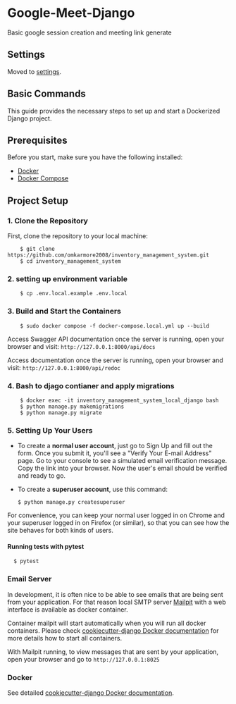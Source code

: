 # Google-Meet-Django

Basic google session creation and meeting link generate


## Settings

Moved to [settings](http://cookiecutter-django.readthedocs.io/en/latest/settings.html).

## Basic Commands

This guide provides the necessary steps to set up and start a Dockerized Django project.

## Prerequisites

Before you start, make sure you have the following installed:

- [Docker](https://docs.docker.com/get-docker/)
- [Docker Compose](https://docs.docker.com/compose/install/)

## Project Setup

### 1. Clone the Repository

First, clone the repository to your local machine:


        $ git clone https://github.com/omkarmore2008/inventory_management_system.git
        $ cd inventory_management_system

### 2. setting up environment variable
        $ cp .env.local.example .env.local


### 3. Build and Start the Containers

        $ sudo docker compose -f docker-compose.local.yml up --build

Access Swagger API documentation once the server is running, open your browser and visit:
`http://127.0.0.1:8000/api/docs`

Access documentation once the server is running, open your browser and visit:
`http://127.0.0.1:8000/api/redoc`

### 4. Bash to djago contianer and apply migrations


        $ docker exec -it inventory_management_system_local_django bash
        $ python manage.py makemigrations
        $ python manage.py migrate

### 5. Setting Up Your Users

- To create a **normal user account**, just go to Sign Up and fill out the form. Once you submit it, you'll see a "Verify Your E-mail Address" page. Go to your console to see a simulated email verification message. Copy the link into your browser. Now the user's email should be verified and ready to go.

- To create a **superuser account**, use this command:

      $ python manage.py createsuperuser

For convenience, you can keep your normal user logged in on Chrome and your superuser logged in on Firefox (or similar), so that you can see how the site behaves for both kinds of users.

#### Running tests with pytest

      $ pytest

### Email Server

In development, it is often nice to be able to see emails that are being sent from your application. For that reason local SMTP server [Mailpit](https://github.com/axllent/mailpit) with a web interface is available as docker container.

Container mailpit will start automatically when you will run all docker containers.
Please check [cookiecutter-django Docker documentation](http://cookiecutter-django.readthedocs.io/en/latest/deployment-with-docker.html) for more details how to start all containers.

With Mailpit running, to view messages that are sent by your application, open your browser and go to `http://127.0.0.1:8025`

### Docker

See detailed [cookiecutter-django Docker documentation](http://cookiecutter-django.readthedocs.io/en/latest/deployment-with-docker.html).
